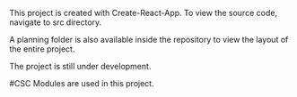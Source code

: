 This project is created with Create-React-App.
To view the source code, navigate to src directory. 

A planning folder is also available inside the repository to view the layout of the entire project. 

The project is still under development. 

#CSC Modules are used in this project. 
